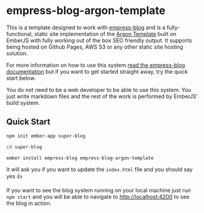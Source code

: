 # empress-blog-argon-template

This is a template designed to work with [empress-blog](https://github.com/empress/empress-blog) and is a fully-functional, static site implementation of the
[Argon Template](https://github.com/zutrinken/attila) built on EmberJS with fully working out of the
box SEO friendly output. It supports being hosted on Github Pages, AWS S3 or any other static site
hosting solution.

For more information on how to use this system [read the empress-blog documentation](https://github.com/JennyJudova/empress-blog-argon-template) but if you want to get started straight away, try the quick start below.


You do not need to be a web developer to be able to use this system. You just write markdown files
and the rest of the work is performed by EmberJS' build system.

## Quick Start

```sh
npm init ember-app super-blog

cd super-blog

ember install empress-blog empress-blog-argon-template
```

It will ask you if you want to update the `index.html` file and you should say yes 👍

If you want to see the blog system running on your local machine just run `npm start` and you will
be able to navigate to  [http://localhost:4200](http://localhost:4200) to see the blog in action.

